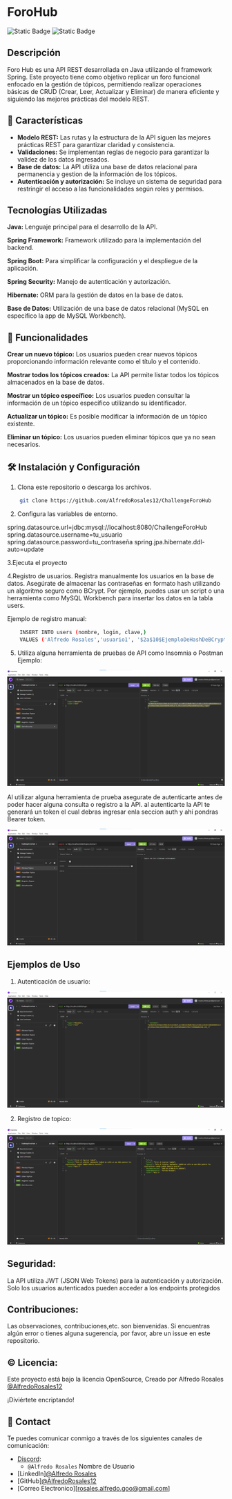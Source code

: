 # ForoHub
![Static Badge](https://img.shields.io/badge/release_date-january-green)
![Static Badge](https://img.shields.io/badge/Status-Under_review-purple)


## Descripción

Foro Hub es una API REST desarrollada en Java utilizando el framework Spring. 
Este proyecto tiene como objetivo replicar un foro funcional enfocado en la gestión de tópicos, permitiendo realizar operaciones básicas de CRUD (Crear, Leer, Actualizar y Eliminar) 
de manera eficiente y siguiendo las mejores prácticas del modelo REST.

## :pencil: Características

- **Modelo REST:** Las rutas y la estructura de la API siguen las mejores prácticas REST para garantizar claridad y consistencia.
- **Validaciones:** Se implementan reglas de negocio para garantizar la validez de los datos ingresados.
- **Base de datos:** La API utiliza una base de datos relacional para permanencia y gestion de la información de los tópicos.
- **Autenticación y autorización:** Se incluye un sistema de seguridad para restringir el acceso a las funcionalidades según roles y permisos.


## Tecnologías Utilizadas

**Java:** Lenguaje principal para el desarrollo de la API.

**Spring Framework:** Framework utilizado para la implementación del backend.

**Spring Boot:** Para simplificar la configuración y el despliegue de la aplicación.

**Spring Security:** Manejo de autenticación y autorización.

**Hibernate:** ORM para la gestión de datos en la base de datos.

**Base de Datos:** Utilización de una base de datos relacional (MySQL en especifico la app de MySQL Workbench).

## :scroll: Funcionalidades

**Crear un nuevo tópico:** Los usuarios pueden crear nuevos tópicos proporcionando información relevante como el título y el contenido.

**Mostrar todos los tópicos creados:** La API permite listar todos los tópicos almacenados en la base de datos.

**Mostrar un tópico específico:** Los usuarios pueden consultar la información de un tópico específico utilizando su identificador.

**Actualizar un tópico:** Es posible modificar la información de un tópico existente.

**Eliminar un tópico:** Los usuarios pueden eliminar tópicos que ya no sean necesarios.


## :hammer_and_wrench: Instalación y Configuración

1. Clona este repositorio o descarga los archivos.

```bash
    git clone https://github.com/AlfredoRosales12/ChallengeForoHub
``` 

2. Configura las variables de entorno.

spring.datasource.url=jdbc:mysql://localhost:8080/ChallengeForoHub
spring.datasource.username=tu_usuario
spring.datasource.password=tu_contraseña
spring.jpa.hibernate.ddl-auto=update

3.Ejecuta el proyecto

4.Registro de usuarios.
Registra manualmente los usuarios en la base de datos. Asegúrate de almacenar las contraseñas en formato hash utilizando un algoritmo seguro como BCrypt. Por ejemplo, puedes usar un script o una herramienta como MySQL Workbench para insertar los datos en la tabla users.

Ejemplo de registro manual:
```bash
    INSERT INTO users (nombre, login, clave,) 
    VALUES ('Alfredo Rosales','usuario1', '$2a$10$EjemploDeHashDeBCrypt');
``` 

5. Utiliza alguna herramienta de pruebas de API como Insomnia o Postman
Ejemplo:

![Imagen de la pagina](src/assets/img/readme/inicio_insomnia.png)

Al utilizar alguna herramienta de prueba asegurate de autenticarte antes de poder hacer alguna consulta o registro a la API.
al autenticarte la API te generará un token el cual debras ingresar enla seccion auth y ahí pondras Bearer token.

![Imagen de la pagina](src/assets/img/readme/ingresarToken.png)


## Ejemplos de Uso

1. Autenticación de usuario:

![Imagen de la pagina](src/assets/img/readme/autenticacion_token.png)

2. Registro de topico:

![Imagen de la pagina](src/assets/img/readme/registroTopico.png)




## Seguridad: 

La API utiliza JWT (JSON Web Tokens) para la autenticación y autorización. Solo los usuarios autenticados pueden acceder a los endpoints protegidos


## Contribuciones:

Las observaciones, contribuciones,etc.  son bienvenidas. Si encuentras algún error o tienes alguna sugerencia, por favor, abre un issue en este repositorio.

## :copyright: Licencia:

Este proyecto está bajo la licencia OpenSource, Creado por Alfredo Rosales [@AlfredoRosales12](https://github.com/AlfredoRosales12)

¡Diviértete encriptando!

## :iphone: Contact

Te puedes comunicar conmigo a través de los siguientes canales de comunicación:

- [Discord](https://discord.com):
  - `@Alfredo Rosales` Nombre de Usuario
- [LinkedIn][@Alfredo Rosales](https://www.linkedin.com/in/alfredo-rosales-aguilar-5048b0264/)
- [GitHub][@AlfredoRosales12](https://github.com/AlfredoRosales12)
- [Correo Electronico][rosales.alfredo.goo@gmail.com]

